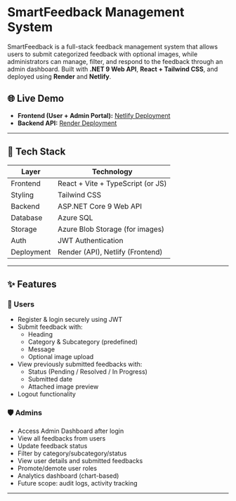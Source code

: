 # SmartFeedback Management System

SmartFeedback is a full-stack feedback management system that allows users to submit categorized feedback with optional images, while administrators can manage, filter, and respond to the feedback through an admin dashboard. Built with **.NET 9 Web API**, **React + Tailwind CSS**, and deployed using **Render** and **Netlify**.

## 🌐 Live Demo

- **Frontend (User + Admin Portal):** [Netlify Deployment](https://your-frontend.netlify.app)
- **Backend API:** [Render Deployment](https://smart-feedback-backend-aqgu.onrender.com)

---

## 🧩 Tech Stack

| Layer       | Technology                        |
|-------------|------------------------------------|
| Frontend    | React + Vite + TypeScript (or JS) |
| Styling     | Tailwind CSS                      |
| Backend     | ASP.NET Core 9 Web API            |
| Database    | Azure SQL                         |
| Storage     | Azure Blob Storage (for images)   |
| Auth        | JWT Authentication                |
| Deployment  | Render (API), Netlify (Frontend)  |

---

## ✨ Features

### 👤 Users
- Register & login securely using JWT
- Submit feedback with:
  - Heading
  - Category & Subcategory (predefined)
  - Message
  - Optional image upload
- View previously submitted feedbacks with:
  - Status (Pending / Resolved / In Progress)
  - Submitted date
  - Attached image preview
- Logout functionality

### 🛡️ Admins
- Access Admin Dashboard after login
- View all feedbacks from users
- Update feedback status
- Filter by category/subcategory/status
- View user details and submitted feedbacks
- Promote/demote user roles
- Analytics dashboard (chart-based)
- Future scope: audit logs, activity tracking

---
